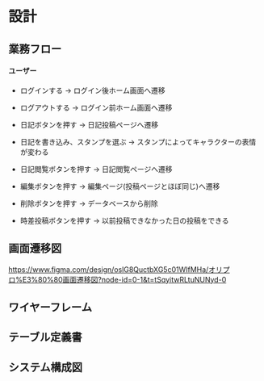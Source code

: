 # 設計
## 業務フロー
#### ユーザー
* ログインする → ログイン後ホーム画面へ遷移
* ログアウトする → ログイン前ホーム画面へ遷移

* 日記ボタンを押す → 日記投稿ページへ遷移
* 日記を書き込み、スタンプを選ぶ → スタンプによってキャラクターの表情が変わる

* 日記閲覧ボタンを押す → 日記閲覧ページへ遷移
* 編集ボタンを押す → 編集ページ(投稿ページとほぼ同じ)へ遷移
* 削除ボタンを押す → データベースから削除

* 時差投稿ボタンを押す → 以前投稿できなかった日の投稿をできる
## 画面遷移図
https://www.figma.com/design/oslG8QuctbXG5c01WIfMHa/オリプロ%E3%80%80画面遷移図?node-id=0-1&t=tSqyitwRLtuNUNyd-0
## ワイヤーフレーム
## テーブル定義書
## システム構成図